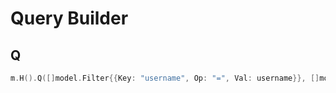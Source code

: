 # Query Builder

## Q

```go
m.H().Q([]model.Filter{{Key: "username", Op: "=", Val: username}}, []model.Sort{}, limit, withTrashed).Select("*")
```